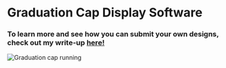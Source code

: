 # Graduation Cap Display Software

### To learn more and see how you can submit your own designs, check out my write-up [here!](https://idreesinc.com/graduation/design-my-graduation-cap.html?utm_source=github&utm_medium=readme&utm_campaign=graduation-cap)

![Graduation cap running](https://idreesinc.com/images/graduation/matrix-on.jpeg)
